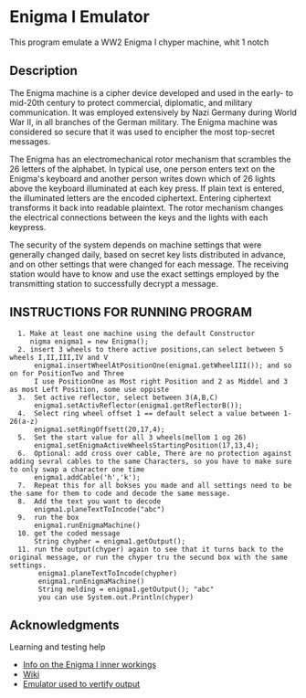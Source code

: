 # Enigma I Emulator

This program emulate a WW2 Enigma I chyper machine, whit 1 notch
## Description

The Enigma machine is a cipher device developed and used in the early- to mid-20th century to protect commercial, diplomatic, and military communication. It was employed extensively by Nazi Germany during World War II, in all branches of the German military. The Enigma machine was considered so secure that it was used to encipher the most top-secret messages.

The Enigma has an electromechanical rotor mechanism that scrambles the 26 letters of the alphabet. In typical use, one person enters text on the Enigma's keyboard and another person writes down which of 26 lights above the keyboard illuminated at each key press. If plain text is entered, the illuminated letters are the encoded ciphertext. Entering ciphertext transforms it back into readable plaintext. The rotor mechanism changes the electrical connections between the keys and the lights with each keypress.

The security of the system depends on machine settings that were generally changed daily, based on secret key lists distributed in advance, and on other settings that were changed for each message. The receiving station would have to know and use the exact settings employed by the transmitting station to successfully decrypt a message.



## INSTRUCTIONS FOR RUNNING PROGRAM
     
      1. Make at least one machine using the default Constructor
         nigma enigma1 = new Enigma();
      2. insert 3 wheels to there active positions,can select between 5 wheels I,II,III,IV and V
          enigma1.insertWheelAtPositionOne(enigma1.getWheelIII()); and so on for PositionTwo and Three
          I use PositionOne as Most right Position and 2 as Middel and 3 as most Left Position, some use oppiste
      3.  Set active reflector, select between 3(A,B,C)
          enigma1.setActivReflector(enigma1.getReflectorB());
      4.  Select ring wheel offset 1 == default select a value between 1-26(a-z)
          enigma1.setRingOffsett(20,17,4);
      5.  Set the start value for all 3 wheels(mellom 1 og 26)
          enigma1.setEnigmaActiveWheelsStartingPosition(17,13,4);
      6.  Optional: add cross over cable, There are no protection against adding sevral cables to the same Characters, so you have to make sure to only swap a character one time
          enigma1.addCable('h','k');
      7.  Repeat this for all bokses you made and all settings need to be the same for them to code and decode the same message.
      8.  Add the text you want to decode
          enigma1.planeTextToIncode("abc")
      9.  run the box
          enigma1.runEnigmaMachine()
      10. get the coded message
          String chypher = enigma1.getOutput();
      11. run the output(chyper) again to see that it turns back to the original message, or run the chyper tru the secund box with the same settings.
           enigma1.planeTextToIncode(chypher)
           enigma1.runEnigmaMachine()
           String melding = enigma1.getOutput(); "abc"
           you can use System.out.Println(chyper) 
     


## Acknowledgments

Learning and testing help
* [Info on the Enigma I inner workings](https://www.cryptomuseum.com/crypto/enigma/working.htm)
* [Wiki](https://en.wikipedia.org/wiki/Enigma_machine)
* [Emulator used to vertify output](http://people.physik.hu-berlin.de/~palloks/js/enigma/enigma-u_v26_en.html)
